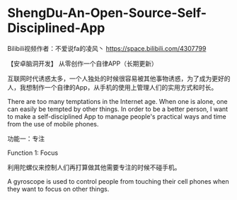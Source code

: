 # ShengDu-An-Open-Source-Self-Disciplined-App
Bilibili视频作者：不爱说fa的凌风丶
https://space.bilibili.com/4307799

【安卓脑洞开发】 从零创作一个自律APP（长期更新）

互联网时代诱惑太多，一个人独处的时候很容易被其他事物诱惑，为了成为更好的人，我想制作一个自律的App，从手机的使用上管理人们的实用方式和时长。

There are too many temptations in the Internet age. When one is alone, one can easily be tempted by other things. In order to be a better person, I want to make a self-disciplined App to manage people's practical ways and time from the use of mobile phones.

功能一：专注

Function 1: Focus

利用陀螺仪来控制人们再打算做其他需要专注的时候不碰手机。

A gyroscope is used to control people from touching their cell phones when they want to focus on other things.
